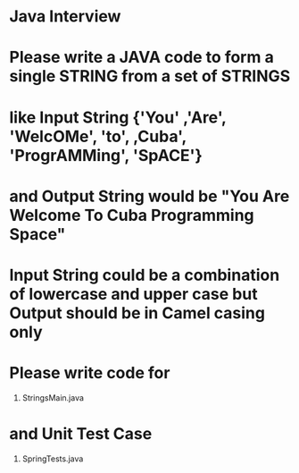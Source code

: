 # Java Interview

# Please write a JAVA code to form a single STRING from a set of STRINGS
# like Input String {'You' ,'Are', 'WelcOMe', 'to', ,Cuba', 'ProgrAMMing',  'SpACE'}
# and Output String would be "You Are Welcome To Cuba Programming Space"

# Input String could be a combination of lowercase and upper case but Output should be in Camel casing only



# Please write code for 
1) StringsMain.java
# and Unit Test Case 
1) SpringTests.java
